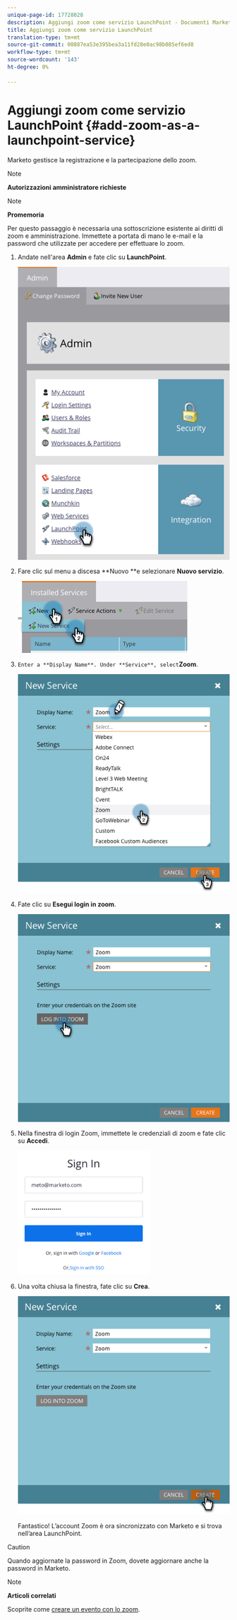 ```yaml
---
unique-page-id: 17728028
description: Aggiungi zoom come servizio LaunchPoint - Documenti Marketo - Documentazione prodotto
title: Aggiungi zoom come servizio LaunchPoint
translation-type: tm+mt
source-git-commit: 00887ea53e395bea3a11fd28e0ac98b085ef6ed8
workflow-type: tm+mt
source-wordcount: '143'
ht-degree: 0%

---
```



# Aggiungi zoom come servizio LaunchPoint {#add-zoom-as-a-launchpoint-service}

Marketo gestisce la registrazione e la partecipazione dello zoom.

>[!NOTE]
>
>**Autorizzazioni amministratore richieste**

>[!NOTE]
>
>**Promemoria**
>
>Per questo passaggio è necessaria una sottoscrizione esistente ai diritti di zoom e amministrazione. Immettete a portata di mano le e-mail e la password che utilizzate per accedere per effettuare lo zoom.

1. Andate nell&#39;area **Admin** e fate clic su **LaunchPoint**.

   ![](assets/launchpoint.png)

1. Fare clic sul menu a discesa **Nuovo **e selezionare **Nuovo servizio**.

   ![](assets/newservicelp.png)

1. `Enter a **Display Name**. Under **Service**, select`**Zoom**.

   ![](assets/newservice-1.png)

1. Fate clic su **Esegui login in zoom**.

   ![](assets/login.png)

1. Nella finestra di login Zoom, immettete le credenziali di zoom e fate clic su **Accedi**.

   ![](assets/zoomlogin.png)

1. Una volta chiusa la finestra, fate clic su **Crea**.

   ![](assets/create-1.png)

   Fantastico! L’account Zoom è ora sincronizzato con Marketo e si trova nell’area LaunchPoint.

>[!CAUTION]
>
>Quando aggiornate la password in Zoom, dovete aggiornare anche la password in Marketo.

>[!NOTE]
>
>**Articoli correlati**
>
>Scoprite come [creare un evento con lo zoom](../../../product-docs/demand-generation/events/create-an-event/create-an-event-with-zoom.md).

